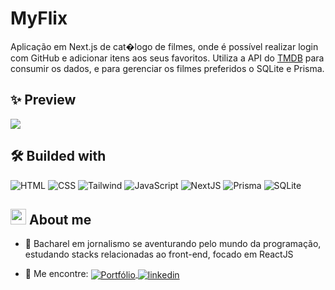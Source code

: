 # MyFlix

Aplicação em Next.js de cat�logo de filmes, onde é possível realizar login com GitHub e adicionar itens aos seus favoritos. Utiliza a API do [TMDB](https://www.themoviedb.org) para consumir os dados, e para gerenciar os filmes preferidos o SQLite e Prisma.

## ✨ Preview

<img src="./preview.gif">

## 🛠 Builded with

![HTML](https://img.shields.io/badge/-HTML-05122A?style=flat&logo=HTML5)
![CSS](https://img.shields.io/badge/-CSS-05122A?style=flat&logo=CSS3&logoColor=1572B6)
![Tailwind](https://img.shields.io/badge/-Tailwind-05122A?style=flat&logo=TailwindCSS)
![JavaScript](https://img.shields.io/badge/-JavaScript-05122A?style=flat&logo=javascript)
![NextJS](https://img.shields.io/badge/-Next.js-05122A?style=flat&logo=Next.js)
![Prisma](https://img.shields.io/badge/-Prisma-05122A?style=flat&logo=Prisma)
![SQLite](https://img.shields.io/badge/-SQLite-05122A?style=flat&logo=SQLite)

## <img src="https://raw.githubusercontent.com/kaueMarques/kaueMarques/master/hi.gif" width="25px"> About me

- 👤 Bacharel em jornalismo se aventurando pelo mundo da programação, estudando stacks relacionadas ao front-end, focado em ReactJS

- 🔭 Me encontre: <a href="https://josesouzaa.github.io" target="_blank">
  <img align="center" src="https://img.shields.io/badge/Portf%C3%B3lio-Jos%C3%A9%20de%20Souza-05122A?style=flat" alt="Portfólio"/>
  </a> <a href="https://www.linkedin.com/in/jose-de-souza/" target="_blank">
  <img align="center" src="https://img.shields.io/badge/-José_de_Souza-05122A?style=flat&logo=linkedin" alt="linkedin"/>
  </a>
